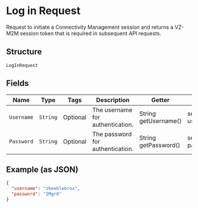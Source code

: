 
# Log in Request

Request to initiate a Connectivity Management session and returns a VZ-M2M session token that is required in subsequent API requests.

## Structure

`LogInRequest`

## Fields

| Name | Type | Tags | Description | Getter | Setter |
|  --- | --- | --- | --- | --- | --- |
| `Username` | `String` | Optional | The username for authentication. | String getUsername() | setUsername(String username) |
| `Password` | `String` | Optional | The password for authentication. | String getPassword() | setPassword(String password) |

## Example (as JSON)

```json
{
  "username": "zbeeblebrox",
  "password": "IMgr8"
}
```

